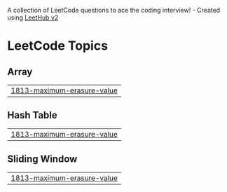 A collection of LeetCode questions to ace the coding interview! - Created using [LeetHub v2](https://github.com/arunbhardwaj/LeetHub-2.0)
<!---LeetCode Topics Start-->
# LeetCode Topics
## Array
|  |
| ------- |
| [1813-maximum-erasure-value](https://github.com/rohansingh2002/Leetcode-Solution/tree/master/1813-maximum-erasure-value) |
## Hash Table
|  |
| ------- |
| [1813-maximum-erasure-value](https://github.com/rohansingh2002/Leetcode-Solution/tree/master/1813-maximum-erasure-value) |
## Sliding Window
|  |
| ------- |
| [1813-maximum-erasure-value](https://github.com/rohansingh2002/Leetcode-Solution/tree/master/1813-maximum-erasure-value) |
<!---LeetCode Topics End-->